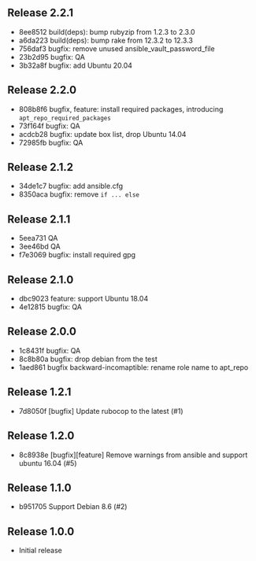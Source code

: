 ## Release 2.2.1

* 8ee8512 build(deps): bump rubyzip from 1.2.3 to 2.3.0
* a6da223 build(deps): bump rake from 12.3.2 to 12.3.3
* 756daf3 bugfix: remove unused ansible_vault_password_file
* 23b2d95 bugfix: QA
* 3b32a8f bugfix: add Ubuntu 20.04

## Release 2.2.0

* 808b8f6 bugfix, feature: install required packages, introducing `apt_repo_required_packages`
* 73f164f bugfix: QA
* acdcb28 bugfix: update box list, drop Ubuntu 14.04
* 72985fb bugfix: QA

## Release 2.1.2

* 34de1c7 bugfix: add ansible.cfg
* 8350aca bugfix: remove `if ... else`

## Release 2.1.1

* 5eea731 QA
* 3ee46bd QA
* f7e3069 bugfix: install required gpg

## Release 2.1.0

* dbc9023 feature: support Ubuntu 18.04
* 4e12815 bugfix: QA

## Release 2.0.0

* 1c8431f bugfix: QA
* 8c8b80a bugfix: drop debian from the test
* 1aed861 bugfix backward-incomaptible: rename role name to apt_repo

## Release 1.2.1

* 7d8050f [bugfix] Update rubocop to the latest (#1)

## Release 1.2.0

* 8c8938e [bugfix][feature] Remove warnings from ansible and support ubuntu 16.04 (#5)

## Release 1.1.0

* b951705 Support Debian 8.6 (#2)

## Release 1.0.0

* Initial release

